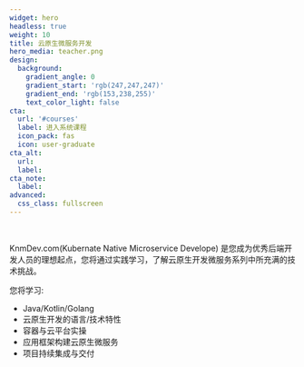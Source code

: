 ```yaml
---
widget: hero
headless: true
weight: 10
title: 云原生微服务开发
hero_media: teacher.png
design:
  background:
    gradient_angle: 0
    gradient_start: 'rgb(247,247,247)'
    gradient_end: 'rgb(153,238,255)'
    text_color_light: false
cta:
  url: '#courses'
  label: 进入系统课程
  icon_pack: fas
  icon: user-graduate
cta_alt:
  url:
  label:
cta_note:
  label:
advanced:
  css_class: fullscreen
---
```


<br>

KnmDev.com(Kubernate Native Microservice Develope) 是您成为优秀后端开发人员的理想起点，您将通过实践学习，了解云原生开发微服务系列中所充满的技术挑战。

您将学习:

* Java/Kotlin/Golang
* 云原生开发的语言/技术特性
* 容器与云平台实操
* 应用框架构建云原生微服务
* 项目持续集成与交付
